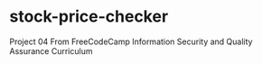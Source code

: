# stock-price-checker
Project 04 From FreeCodeCamp Information Security and Quality Assurance Curriculum 
